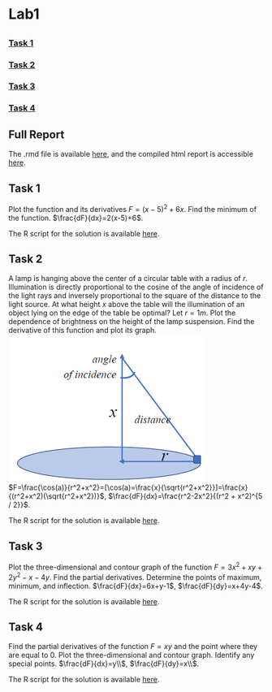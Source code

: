 # Lab1

##

### [Task 1](/Lab1/README.md#task-1)
### [Task 2](/Lab1/README.md#task-2)
### [Task 3](/Lab1/README.md#task-3)
### [Task 4](/Lab1/README.md#task-4)

##

## Full Report

The .rmd file is available [here](/Lab1/Lab1Task.Rmd), and the compiled html report is accessible [here](/Lab1/Lab1Task.html).

## Task 1

Plot the function and its derivatives $F=(x-5)^2+6x$. Find the minimum of the function. $\frac{dF}{dx}=2(x-5)+6$.

The R script for the solution is available [here](/Lab1/lab1_1.R).

## Task 2

A lamp is hanging above the center of a circular table with a radius of $r$. Illumination is directly proportional to the cosine of the angle of incidence of the light rays and inversely proportional to the square of the distance to the light source. At what height $x$ above the table will the illumination of an object lying on the edge of the table be optimal? Let $r=1 m$. Plot the dependence of brightness on the height of the lamp suspension. Find the derivative of this function and plot its graph. ![](Img1.png) $F=\frac{\cos(a)}{r^2+x^2}=[\cos(a)=\frac{x}{\sqrt{r^2+x^2}}]=\frac{x}{(r^2+x^2)(\sqrt{r^2+x^2})}$, $\frac{dF}{dx}=\frac{r^2-2x^2}{(r^2 + x^2)^{5 / 2}}$.

The R script for the solution is available [here](/Lab1/lab1_2.R).

## Task 3

Plot the three-dimensional and contour graph of the function $F=3x^2+xy+2y^2-x-4y$. Find the partial derivatives. Determine the points of maximum, minimum, and inflection. $\frac{dF}{dx}=6x+y-1$, $\frac{dF}{dy}=x+4y-4$.

The R script for the solution is available [here](/Lab1/lab1_3.R).

## Task 4

Find the partial derivatives of the function $F=xy$ and the point where they are equal to 0. Plot the three-dimensional and contour graph. Identify any special points. $\frac{dF}{dx}=y\\$, $\frac{dF}{dy}=x\\$.

The R script for the solution is available [here](/Lab1/lab1_4.R).